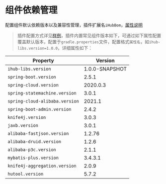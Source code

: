 # 组件依赖管理
配置组件默认依赖版本以及兼容性管理，插件扩展名`iHubBom`，[属性说明](/?id=属性配置表)

> 插件配置方式详见[样例](samples/sample-extensions/bom.gradle)，插件内置常见组件版本如下，可通过如下属性配置覆盖默认版本，配置于`gradle.properties`文件，配置格式`属性名`，如`ihub-libs.version=1.0.0`，详细属性如下：

| Property | Version |
| -------- | ------- |
| `ihub-libs.version` | 1.0.0-SNAPSHOT |
| `spring-boot.version` | 2.5.1 |
| `spring-cloud.version` | 2020.0.3 |
| `spring-statemachine.version` | 3.0.1 |
| `spring-cloud-alibaba.version` | 2021.1 |
| `spring-boot-admin.version` | 2.4.2 |
| `knife4j.version` | 3.0.3 |
| `jaxb.version` | 3.0.1 |
| `alibaba-fastjson.version` | 1.2.76 |
| `alibaba-druid.version` | 1.2.6 |
| `alibaba-p3c.version` | 2.1.1 |
| `mybatis-plus.version` | 3.4.3.1 |
| `knife4j-aggregation.version` | 2.0.9 |
| `hutool.version` | 5.7.2 |